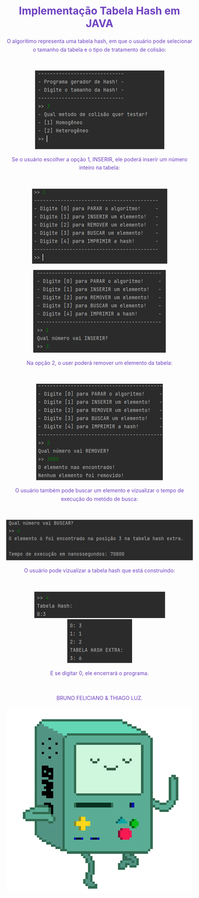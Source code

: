 <h1 align="center" style="color: #6f42c1; margin-bottom: 20px;">    Implementação Tabela Hash em JAVA</h1>

<p align="center" style="color: #6f42c1; line-height: 1.6;">
O algoritimo representa uma tabela hash, em que o usuário pode selecionar o tamanho da tabela e o tipo de tratamento de colisão:
</p>

<br>
<p align="center">
<img src="/assets/img1.png">
</p>
<p align="center" style="color: #6f42c1; line-height: 1.6;">
Se o usuário escolher a opção 1, INSERIR, ele poderá inserir um número inteiro na tabela:
</p>

<br>
<p align="center">
<img src="/assets/menu.png">
</p>
<p align="center">
<img src="/Assets/inserir.png">
</p>
<p align="center" style="color: #6f42c1; line-height: 1.6;">
Na opção 2, o user poderá remover um elemento da tabela:
</p>

<br>
<p align="center">
<img src="/assets/remover.png">
<br>

<p align="center" style="color: #6f42c1; line-height: 1.6;">
O usuário também pode buscar um elemento e vizualizar o tempo de execução do metódo de busca:
</p>

<br>
<p align="center">
<img src="/assets/busca.png">
</p>
<p align="center" style="color: #6f42c1; line-height: 1.6;">
O usuário pode vizualizar a tabela hash que está construindo:
</p>

<br>
<p align="center">
<img src="/assets/print.png">
<img src="/assets/print2.png">
</p>
<p align="center" style="color: #6f42c1; line-height: 1.6;">
E se digitar 0, ele encerrará o programa.
</p>

<br>
<p align="center">
<p align="center" style="color: #6f42c1; line-height: 1.6;">
BRUNO FELICIANO & THIAGO LUZ.
</p>
<p align="center">
<img src="/assets/bmo.gif">
</p>
